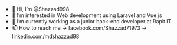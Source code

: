 - 👋 Hi, I’m @Shazzad998
- 👀 I’m interested in Web development using Laravel and Vue js
- 🌱 I’m currently working as a junior back-end developer at Rapit IT
- 📫 How to reach me
      -> facebook.com/Shazzad71973
      -> linkedin.com/mdshazzad98
